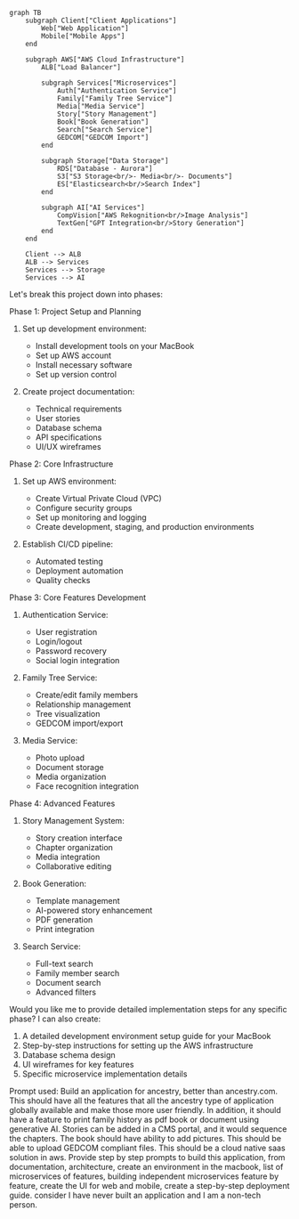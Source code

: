 


```mermaid
graph TB
    subgraph Client["Client Applications"]
        Web["Web Application"]
        Mobile["Mobile Apps"]
    end

    subgraph AWS["AWS Cloud Infrastructure"]
        ALB["Load Balancer"]
        
        subgraph Services["Microservices"]
            Auth["Authentication Service"]
            Family["Family Tree Service"]
            Media["Media Service"]
            Story["Story Management"]
            Book["Book Generation"]
            Search["Search Service"]
            GEDCOM["GEDCOM Import"]
        end
        
        subgraph Storage["Data Storage"]
            RDS["Database - Aurora"]
            S3["S3 Storage<br/>- Media<br/>- Documents"]
            ES["Elasticsearch<br/>Search Index"]
        end
        
        subgraph AI["AI Services"]
            CompVision["AWS Rekognition<br/>Image Analysis"]
            TextGen["GPT Integration<br/>Story Generation"]
        end
    end

    Client --> ALB
    ALB --> Services
    Services --> Storage
    Services --> AI

```

Let's break this project down into phases:

Phase 1: Project Setup and Planning
1. Set up development environment:
   - Install development tools on your MacBook
   - Set up AWS account
   - Install necessary software
   - Set up version control

2. Create project documentation:
   - Technical requirements
   - User stories
   - Database schema
   - API specifications
   - UI/UX wireframes

Phase 2: Core Infrastructure
1. Set up AWS environment:
   - Create Virtual Private Cloud (VPC)
   - Configure security groups
   - Set up monitoring and logging
   - Create development, staging, and production environments

2. Establish CI/CD pipeline:
   - Automated testing
   - Deployment automation
   - Quality checks

Phase 3: Core Features Development
1. Authentication Service:
   - User registration
   - Login/logout
   - Password recovery
   - Social login integration

2. Family Tree Service:
   - Create/edit family members
   - Relationship management
   - Tree visualization
   - GEDCOM import/export

3. Media Service:
   - Photo upload
   - Document storage
   - Media organization
   - Face recognition integration

Phase 4: Advanced Features
1. Story Management System:
   - Story creation interface
   - Chapter organization
   - Media integration
   - Collaborative editing

2. Book Generation:
   - Template management
   - AI-powered story enhancement
   - PDF generation
   - Print integration

3. Search Service:
   - Full-text search
   - Family member search
   - Document search
   - Advanced filters

Would you like me to provide detailed implementation steps for any specific phase? I can also create:
1. A detailed development environment setup guide for your MacBook
2. Step-by-step instructions for setting up the AWS infrastructure
3. Database schema design
4. UI wireframes for key features
5. Specific microservice implementation details

Prompt used:
Build an application for ancestry, better than ancestry.com. This should have all the features that all the ancestry type of application globally available and make those more user friendly. In addition, it should have a feature to print family history as pdf book or document using generative AI. Stories can be added in a CMS portal, and it would sequence the chapters. The book should have ability to add pictures. This should be able to upload GEDCOM compliant files. This should be a cloud native saas solution in aws. Provide step by step prompts to build this application, from documentation, architecture, create an environment in the macbook, list of microservices of features, building independent microservices feature by feature, create the UI for web and mobile, create a step-by-step deployment guide. consider I have never built an application and I am a non-tech person.



